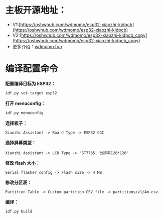 # 主板开源地址：
- V1:[https://oshwhub.com/wdmomo/esp32-xiaozhi-kidpcb](https://oshwhub.com/wdmomo/esp32-xiaozhi-kidpcb)
- V2:[https://oshwhub.com/wdmomo/esp32-xiaozhi-kidpcb_copy](https://oshwhub.com/wdmomo/esp32-xiaozhi-kidpcb_copy)
- 更多介绍：[wdmomo.fun](https://www.wdmomo.fun:81/doc/index.html?file=001_%E8%AE%BE%E8%AE%A1%E9%A1%B9%E7%9B%AE/0001_%E5%B0%8F%E6%99%BAAI/002_ESP32-CGC%E5%BC%80%E5%8F%91%E6%9D%BF%E5%B0%8F%E6%99%BAAI)

# 编译配置命令

**配置编译目标为 ESP32：**

```bash
idf.py set-target esp32
```

**打开 menuconfig：**

```bash
idf.py menuconfig
```

**选择板子：**

```
Xiaozhi Assistant -> Board Type -> ESP32 CGC
```

**选择屏幕类型：**

```
Xiaozhi Assistant -> LCD Type -> "ST7735, 分辨率128*128"
```

**修改 flash 大小：**

```
Serial flasher config -> Flash size -> 4 MB
```

**修改分区表：**

```
Partition Table -> Custom partition CSV file -> partitions/v1/4m.csv
```

**编译：**

```bash
idf.py build
```
